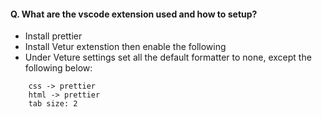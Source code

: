 #### Q. What are the vscode extension used and how to setup?


- Install prettier
- Install Vetur extenstion then enable the following
- Under Veture settings set all the default formatter to none, except the following below:

```
    css -> prettier
    html -> prettier
    tab size: 2
```
    


